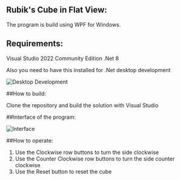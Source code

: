 ## Rubik's Cube in Flat View:

The program is build using WPF for Windows.

## Requirements:

Visual Studio 2022 Community Edition
.Net 8

Also you need to have this installed for .Net desktop development

![Desktop Development](https://github.com/user-attachments/assets/4bf1ad88-73fa-416e-be28-d4da4581b795)


##How to build:

Clone the repository and build the solution with Visual Studio

##Interface of the program:

![Interface](https://github.com/user-attachments/assets/60be15ee-20e0-40cb-ac6b-fb48506d34c4)

##How to operate:

1. Use the Clockwise row buttons to turn the side clockwise
2. Use the Counter Clockwise row buttons to turn the side counter clockwise
3. Use the Reset button to reset the cube
